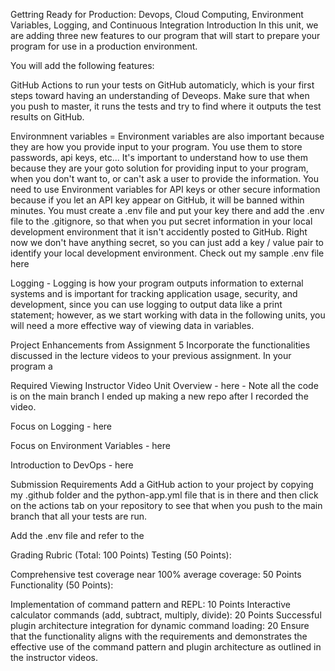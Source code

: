 Gettring Ready for Production: Devops, Cloud Computing, Environment Variables, Logging, and Continuous Integration
Introduction
In this unit, we are adding three new features to our program that will start to prepare your program for use in a production environment.

You will add the following features:

GitHub Actions to run your tests on GitHub automaticly, which is your first steps toward having an understanding of Deveops. Make sure that when you push to master, it runs the tests and try to find where it outputs the test results on GitHub.

Environmnent variables = Environment variables are also important because they are how you provide input to your program. You use them to store passwords, api keys, etc... It's important to understand how to use them because they are your goto solution for providing input to your program, when you don't want to, or can't ask a user to provide the information. You need to use Environment variables for API keys or other secure information because if you let an API key appear on GitHub, it will be banned within minutes. You must create a .env file and put your key there and add the .env file to the .gitignore, so that when you put secret information in your local development environment that it isn't accidently posted to GitHub. Right now we don't have anything secret, so you can just add a key / value pair to identify your local development environment. Check out my sample .env file here

Logging - Logging is how your program outputs information to external systems and is important for tracking application usage, security, and development, since you can use logging to output data like a print statement; however, as we start working with data in the following units, you will need a more effective way of viewing data in variables.

Project Enhancements from Assignment 5
Incorporate the functionalities discussed in the lecture videos to your previous assignment. In your program a

Required Viewing
Instructor Video Unit Overview - here - Note all the code is on the main branch I ended up making a new repo after I recorded the video.

Focus on Logging - here

Focus on Environment Variables - here

Introduction to DevOps - here

Submission Requirements
Add a GitHub action to your project by copying my .github folder and the python-app.yml file that is in there and then click on the actions tab on your repository to see that when you push to the main branch that all your tests are run.

Add the .env file and refer to the

Grading Rubric (Total: 100 Points)
Testing (50 Points):

Comprehensive test coverage near 100% average coverage: 50 Points
Functionality (50 Points):

Implementation of command pattern and REPL: 10 Points
Interactive calculator commands (add, subtract, multiply, divide): 20 Points
Successful plugin architecture integration for dynamic command loading: 20 Ensure that the functionality aligns with the requirements and demonstrates the effective use of the command pattern and plugin architecture as outlined in the instructor videos.